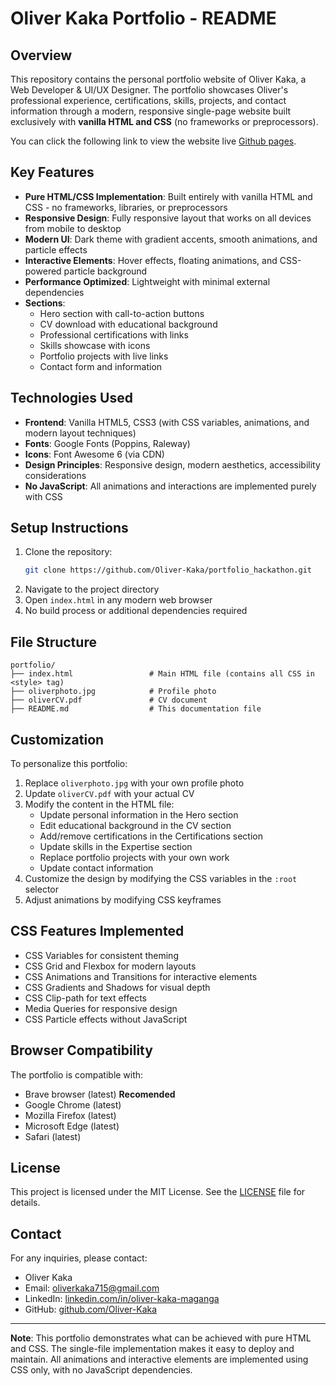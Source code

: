 # Oliver Kaka Portfolio - README

## Overview
This repository contains the personal portfolio website of Oliver Kaka, a Web Developer & UI/UX Designer. The portfolio showcases Oliver's professional experience, certifications, skills, projects, and contact information through a modern, responsive single-page website built exclusively with **vanilla HTML and CSS** (no frameworks or preprocessors).

You can click the following link to view the website live [Github pages](https://oliver-kaka.github.io/portfolio_hackathon/).

## Key Features
- **Pure HTML/CSS Implementation**: Built entirely with vanilla HTML and CSS - no frameworks, libraries, or preprocessors
- **Responsive Design**: Fully responsive layout that works on all devices from mobile to desktop
- **Modern UI**: Dark theme with gradient accents, smooth animations, and particle effects
- **Interactive Elements**: Hover effects, floating animations, and CSS-powered particle background
- **Performance Optimized**: Lightweight with minimal external dependencies
- **Sections**:
  - Hero section with call-to-action buttons
  - CV download with educational background
  - Professional certifications with links
  - Skills showcase with icons
  - Portfolio projects with live links
  - Contact form and information

## Technologies Used
- **Frontend**: Vanilla HTML5, CSS3 (with CSS variables, animations, and modern layout techniques)
- **Fonts**: Google Fonts (Poppins, Raleway)
- **Icons**: Font Awesome 6 (via CDN)
- **Design Principles**: Responsive design, modern aesthetics, accessibility considerations
- **No JavaScript**: All animations and interactions are implemented purely with CSS

## Setup Instructions
1. Clone the repository:
   ```bash
   git clone https://github.com/Oliver-Kaka/portfolio_hackathon.git
   ```
2. Navigate to the project directory
3. Open `index.html` in any modern web browser
4. No build process or additional dependencies required

## File Structure
```
portfolio/
├── index.html                 # Main HTML file (contains all CSS in <style> tag)
├── oliverphoto.jpg            # Profile photo 
├── oliverCV.pdf               # CV document 
├── README.md                  # This documentation file
```

## Customization
To personalize this portfolio:
1. Replace `oliverphoto.jpg` with your own profile photo
2. Update `oliverCV.pdf` with your actual CV
3. Modify the content in the HTML file:
   - Update personal information in the Hero section
   - Edit educational background in the CV section
   - Add/remove certifications in the Certifications section
   - Update skills in the Expertise section
   - Replace portfolio projects with your own work
   - Update contact information
4. Customize the design by modifying the CSS variables in the `:root` selector
5. Adjust animations by modifying CSS keyframes

## CSS Features Implemented
- CSS Variables for consistent theming
- CSS Grid and Flexbox for modern layouts
- CSS Animations and Transitions for interactive elements
- CSS Gradients and Shadows for visual depth
- CSS Clip-path for text effects
- Media Queries for responsive design
- CSS Particle effects without JavaScript

## Browser Compatibility
The portfolio is compatible with:
- Brave browser (latest) **Recomended**
- Google Chrome (latest)
- Mozilla Firefox (latest)
- Microsoft Edge (latest)
- Safari (latest)

## License
This project is licensed under the MIT License. See the [LICENSE](LICENSE) file for details.

## Contact
For any inquiries, please contact:
- Oliver Kaka
- Email: [oliverkaka715@gmail.com](mailto:oliverkaka715@gmail.com)
- LinkedIn: [linkedin.com/in/oliver-kaka-maganga](https://www.linkedin.com/in/oliver-kaka-maganga)
- GitHub: [github.com/Oliver-Kaka](https://github.com/Oliver-Kaka)

---

**Note**: This portfolio demonstrates what can be achieved with pure HTML and CSS. The single-file implementation makes it easy to deploy and maintain. All animations and interactive elements are implemented using CSS only, with no JavaScript dependencies.
